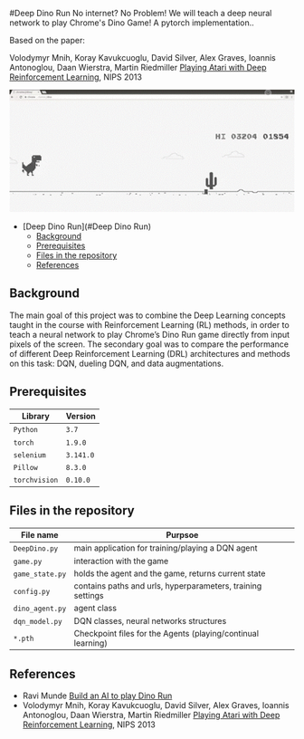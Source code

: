 #Deep Dino Run
No internet? No Problem! We will teach a deep neural network to play Chrome's Dino Game!
A pytorch implementation..

Based on the paper:

Volodymyr Mnih, Koray Kavukcuoglu, David Silver, Alex Graves, Ioannis Antonoglou,
Daan Wierstra, Martin Riedmiller [Playing Atari with Deep Reinforcement Learning](https://arxiv.org/pdf/1312.5602.pdf), NIPS 2013

![dino run](https://github.com/Gal-Kinberg/DeepDinoRun/blob/revert_checks/dino_run.gif)


- [Deep Dino Run](#Deep Dino Run)
  * [Background](#background)
  * [Prerequisites](#prerequisites)
  * [Files in the repository](#files-in-the-repository)
  * [References](#references)

## Background
The main goal of this project was to combine the Deep Learning concepts taught in the course with Reinforcement Learning (RL) methods, in order to teach a neural network to play Chrome’s Dino Run game directly from input pixels of the screen. The secondary goal was to compare the performance of different Deep Reinforcement Learning (DRL) architectures and methods on this task: DQN, dueling DQN, and data augmentations.

## Prerequisites
|Library         | Version |
|----------------------|----|
|`Python`|  `3.7`|
|`torch`|  `1.9.0`|
|`selenium`|  `3.141.0`|
|`Pillow`|  `8.3.0`|
|`torchvision`|  `0.10.0`|

## Files in the repository

|File name         | Purpsoe |
|----------------------|------|
|`DeepDino.py`| main application for training/playing a DQN agent|
|`game.py`| interaction with the game|
|`game_state.py`|holds the agent and the game, returns current state|
|`config.py`| contains paths and urls, hyperparameters, training settings|
|`dino_agent.py`| agent class|
|`dqn_model.py`| DQN classes, neural networks structures|
|`*.pth`| Checkpoint files for the Agents (playing/continual learning)|

## References
* Ravi Munde [Build an AI to play Dino Run](https://blog.paperspace.com/dino-run/)
* Volodymyr Mnih, Koray Kavukcuoglu, David Silver, Alex Graves, Ioannis Antonoglou,
Daan Wierstra, Martin Riedmiller [Playing Atari with Deep Reinforcement Learning](https://arxiv.org/pdf/1312.5602.pdf), NIPS 2013
